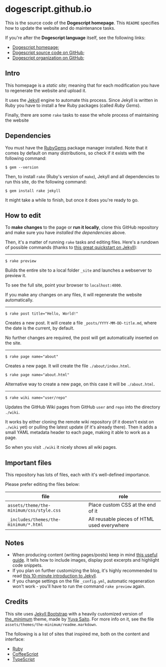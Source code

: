 # dogescript.github.io

This is the source code of the **Dogescript homepage**.
This `README` specifies how to update the website and do maintenance tasks.

If you're after the **Dogescript language** itself, see the following links:

* [Dogescript homepage][home];
* [Dogescript source code on GitHub][hub];
* [Dogescript organization on GitHub][org];

## Intro

This homepage is a *static site*; meaning that for each modification you have
to regenerate the website and upload it.

It uses the [Jekyll][jekyll] engine to automate this process. Since Jekyll
is written in Ruby you have to install a few Ruby packages (called _Ruby Gems_).

Finally, there are some `rake` tasks to ease the whole process of maintaining
the website

## Dependencies

You must have the [RubyGems][gems] package manager installed. Note that it
comes by default on many distributions, so check if it exists with the following
command:

    $ gem --version

Then, to install `rake` (Ruby's version of `make`), Jekyll and all dependencies
to run this site, do the following command:

    $ gem install rake jekyll

It might take a while to finish, but once it does you're ready to go.

## How to edit

To **make changes** to the page or **run it locally**, clone this GitHub
repository and make sure you have _installed the dependencies_ above.

Then, it's a matter of running `rake` tasks and editing files.
Here's a rundown of possible commands (thanks to [this great quickstart on Jekyll][tuto]):

---

    $ rake preview

Builds the entire site to a local folder `_site` and launches a webserver to
preview it.

To see the full site, point your browser to `localhost:4000`.

If you make any changes on any files, it will regenerate the website
automatically.

---

    $ rake post title="Hello, World!"

Creates a new post. It will create a file `_posts/YYYY-MM-DD-title.md`, where
the date is the current, by default.

No further changes are required, the post will get automatically inserted on the
site.

---

    $ rake page name="about"

Creates a new page. It will create the file `./about/index.html`.

    $ rake page name="about.html"

Alternative way to create a new page, on this case it will be `./about.html`.

---

    $ rake wiki name="user/repo"

Updates the GitHub Wiki pages from GitHub `user` and `repo` into the directory `./wiki`.

It works by either cloning the remote wiki repository (if it doesn't exist
on `./wiki` yet) or pulling the latest update (if it's already there).
Then it adds a small YAML metadata header to each page, making it able to
work as a page.

So when you visit `./wiki` it nicely shows all wiki pages.

## Important files

This repository has lots of files, each with it's well-defined importance.

Please prefer editing the files below:

| file | role |
| ---- | ---- |
| `assets/theme/the-minimum/css/style.css` | Place custom CSS at the end of it |
| `_includes/themes/the-minimum/*.html`    | All reusable pieces of HTML used everywhere |

## Notes

* When producing content (writing pages/posts) keep in mind
  [this useful guide][posts]. It tells how to include images, display
  post excerpts and highlight code snippets.
* If you plan on further customizing the blog, it's highly recommended to
  read [this 10-minute introduction to Jekyll][intro].
* If you change settings on the file `_config.yml`, automatic regeneration won't
  work - you'll have to run the command `rake preview` again.

## Credits

This site uses [Jekyll Bootstrap][boots] with a heavily customized version of
[the_minimum][theme] theme, made by [Yuya Saito][theme_author]. For more info
on it, see the file `assets/themes/the-minimum/readme.markdown`.

The following is a list of sites that inspired me, both on the content and interface:

* [Ruby](https://www.ruby-lang.org/en/)
* [CoffeeScript](http://coffeescript.org/)
* [TypeScript](http://www.typescriptlang.org/)

[home]:         http://dogescript.io/
[hub]:          https://github.com/dogescript/dogescript/
[org]:          https://github.com/dogescript/
[jekyll]:       http://jekyllrb.com/
[gems]:         https://rubygems.org/pages/download
[tuto]:         http://jekyllbootstrap.com/usage/jekyll-quick-start.html
[intro]:        http://jekyllbootstrap.com/lessons/jekyll-introduction.html
[boots]:        http://jekyllbootstrap.com/
[theme]:        https://github.com/studiomohawk/jekyll-theme-the_minimum
[theme_author]: http://layouts-the.me/
[posts]:        http://jekyllrb.com/docs/posts/

